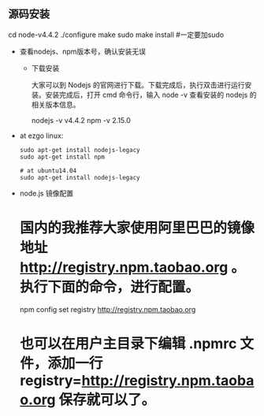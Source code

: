 ## 源码安装
cd node-v4.4.2
./configure
make
sudo make install #一定要加sudo

- 查看nodejs、npm版本号，确认安装无误
  - 下载安装

    大家可以到 Nodejs 的官网进行下载。下载完成后，执行双击进行运行安装。安装完成后，打开 cmd 命令行，输入 node -v 查看安装的 nodejs 的相关版本信息。

    nodejs -v v4.4.2
    npm -v 2.15.0

- at ezgo linux:

      sudo apt-get install nodejs-legacy
      sudo apt-get install npm

      # at ubuntu14.04
      sudo apt-get install nodejs-legacy

- node.js 镜像配置

    # 国内的我推荐大家使用阿里巴巴的镜像地址 http://registry.npm.taobao.org 。执行下面的命令，进行配置。
    npm config set registry http://registry.npm.taobao.org
    
    # 也可以在用户主目录下编辑 .npmrc 文件，添加一行 registry=http://registry.npm.taobao.org 保存就可以了。
